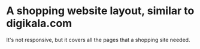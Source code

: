 # A shopping website layout, similar to digikala.com

It's not responsive, but it covers all the pages that a shopping site needed.
